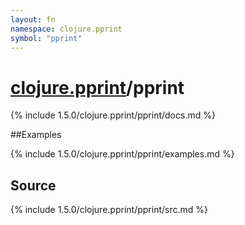 ```yaml
---
layout: fn
namespace: clojure.pprint
symbol: "pprint"
---
```


# [clojure.pprint](../)/pprint

{% include 1.5.0/clojure.pprint/pprint/docs.md %}

##Examples

{% include 1.5.0/clojure.pprint/pprint/examples.md %}
## Source
{% include 1.5.0/clojure.pprint/pprint/src.md %}

